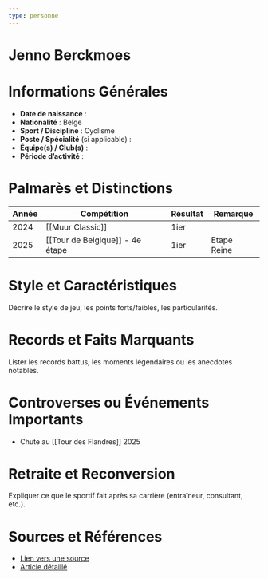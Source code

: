 ```yaml
---
type: personne
---
```


# Jenno Berckmoes

# Informations Générales
- **Date de naissance** :  
- **Nationalité** :  Belge
- **Sport / Discipline** :  Cyclisme 
- **Poste / Spécialité** (si applicable) :  
- **Équipe(s) / Club(s)** :  
- **Période d’activité** :  

# Palmarès et Distinctions
| Année | Compétition                     | Résultat | Remarque    |
| ----- | ------------------------------- | -------- | ----------- |
| 2024  | [[Muur Classic]]                | 1ier     |             |
| 2025  | [[Tour de Belgique]] - 4e étape | 1ier     | Etape Reine |

# Style et Caractéristiques
Décrire le style de jeu, les points forts/faibles, les particularités.

# Records et Faits Marquants
Lister les records battus, les moments légendaires ou les anecdotes notables.

# Controverses ou Événements Importants
- Chute au [[Tour des Flandres]] 2025

# Retraite et Reconversion
Expliquer ce que le sportif fait après sa carrière (entraîneur, consultant, etc.).

# Sources et Références
- [Lien vers une source](#)
- [Article détaillé](#)
